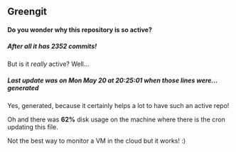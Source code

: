 ## Greengit

#### Do you wonder why this repository is so active?

##### After all it has 2352 commits!

But is it *really* active? Well...

##### Last update was on Mon May 20 at 20:25:01 when those lines were... generated

Yes, generated, because it certainly helps a lot to have such an active repo!

Oh and there was **62%** disk usage on the machine
where there is the cron updating this file.

Not the best way to monitor a VM in the cloud but it works! :)

